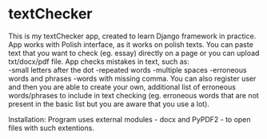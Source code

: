 # textChecker
This is my textChecker app, created to learn Django framework in practice.
App works with Polish interface, as it works on polish texts. You can paste text
that you want to check (eg. essay) directly on a page or you can upload txt/docx/pdf 
file. App checks mistakes in text, such as:
<br>-small letters after the dot
-repeated words
-multiple spaces
-erroneous words and phrases
-words with missing comma.
You can also register user and then you are able to create your own, additional
list of erroneous words/phrases to include in text checking (eg. erroneous words that are not
present in the basic list but you are aware that you use a lot).

Installation:
Program uses external modules - docx and PyPDF2 - to open files with such extentions.

